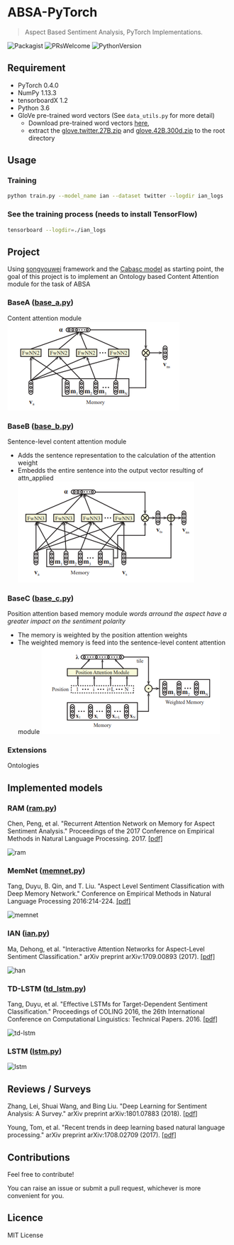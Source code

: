 # ABSA-PyTorch

> Aspect Based Sentiment Analysis, PyTorch Implementations.
>
>
![Packagist](https://img.shields.io/packagist/l/doctrine/orm.svg) ![PRsWelcome](https://img.shields.io/badge/PRs-welcome-brightgreen.svg) ![PythonVersion](https://img.shields.io/pypi/pyversions/Django.svg)

## Requirement

* PyTorch 0.4.0
* NumPy 1.13.3
* tensorboardX 1.2
* Python 3.6
* GloVe pre-trained word vectors (See `data_utils.py` for more detail)
  * Download pre-trained word vectors [here](https://github.com/stanfordnlp/GloVe#download-pre-trained-word-vectors),
  * extract the [glove.twitter.27B.zip](http://nlp.stanford.edu/data/wordvecs/glove.twitter.27B.zip) and [glove.42B.300d.zip](http://nlp.stanford.edu/data/wordvecs/glove.42B.300d.zip) to the root directory

## Usage

### Training

```sh
python train.py --model_name ian --dataset twitter --logdir ian_logs
```

### See the training process (needs to install TensorFlow)

```sh
tensorboard --logdir=./ian_logs
```

## Project

Using [songyouwei](https://github.com/songyouwei/ABSA-PyTorch) framework and the [Cabasc model]() as starting point, the goal of this project is to implement an Ontology based Content Attention module for the task of ABSA

### BaseA ([base_a.py](./models/base_a.py))
Content attention module
![base_a](assets/base_a.PNG)

### BaseB ([base_b.py](./models/base_b.py))
Sentence-level content attention module
- Adds the sentence representation to the calculation of the attention weight
- Embedds the entire sentence into the output vector resulting of attn_applied
![base_b](assets/base_b.PNG)

### BaseC ([base_c.py](./models/base_c.py))
Position attention based memory module *words arround the aspect have a greater impact on the sentiment polarity*
- The memory is weighted by the position attention weights
- The weighted memory is feed into the sentence-level content attention module
![base_c](assets/base_C.PNG)

### Extensions
Ontologies

## Implemented models

### RAM ([ram.py](./models/ram.py))
Chen, Peng, et al. "Recurrent Attention Network on Memory for Aspect Sentiment Analysis." Proceedings of the 2017 Conference on Empirical Methods in Natural Language Processing. 2017. [[pdf]](http://www.aclweb.org/anthology/D17-1047)

![ram](assets/ram.png)


### MemNet ([memnet.py](./models/memnet.py))
Tang, Duyu, B. Qin, and T. Liu. "Aspect Level Sentiment Classification with Deep Memory Network." Conference on Empirical Methods in Natural Language Processing 2016:214-224. [[pdf]](https://arxiv.org/pdf/1605.08900)

![memnet](assets/memnet.png)


### IAN ([ian.py](./models/ian.py))
Ma, Dehong, et al. "Interactive Attention Networks for Aspect-Level Sentiment Classification." arXiv preprint arXiv:1709.00893 (2017). [[pdf]](https://arxiv.org/pdf/1709.00893)

![han](assets/han.png)


### TD-LSTM ([td_lstm.py](./models/td_lstm.py))

Tang, Duyu, et al. "Effective LSTMs for Target-Dependent Sentiment Classification." Proceedings of COLING 2016, the 26th International Conference on Computational Linguistics: Technical Papers. 2016. [[pdf]](https://arxiv.org/pdf/1512.01100)

![td-lstm](assets/td-lstm.png)


### LSTM ([lstm.py](./models/lstm.py))

![lstm](assets/lstm.png)


## Reviews / Surveys

Zhang, Lei, Shuai Wang, and Bing Liu. "Deep Learning for Sentiment Analysis: A Survey." arXiv preprint arXiv:1801.07883 (2018). [[pdf]](https://arxiv.org/pdf/1801.07883)

Young, Tom, et al. "Recent trends in deep learning based natural language processing." arXiv preprint arXiv:1708.02709 (2017). [[pdf]](https://arxiv.org/pdf/1708.02709)

## Contributions

Feel free to contribute!

You can raise an issue or submit a pull request, whichever is more convenient for you.

## Licence

MIT License
